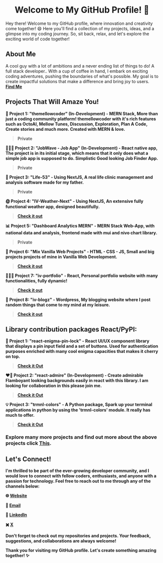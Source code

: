 <div align="center"><h1> Welcome to My GitHub Profile! 🌟</h1></div>
Hey there! Welcome to my GitHub profile, where innovation and creativity come together! 😄 Here you'll find a collection of my projects, ideas, and a glimpse into my coding journey. So, sit back, relax, and let's explore the exciting world of code together!

## About Me

A cool guy with a lot of ambitions and a never ending list of things to do!
A full stack developer.. With a cup of coffee in hand, I embark on exciting coding adventures, pushing the boundaries of what's possible. My goal is to create impactful solutions that make a difference and bring joy to users.
<b/>
[Find Me](https://iv-portfolio.vercel.app/)

## Projects That Will Amaze You!

🦑 **Project 1:** "themellowcoder" (In-Development) - MERN Stack, More than just a coding community platform! themellowcoder with it's rich features such as OctoAI, Mellow Tunes, Discussion, Exploration, Plan A Code, Create stories and much more. Created with MERN & love.
> Private

🤵🏻🌊 **Project 2:** "JobWave - Job App" (In-Development) - React native app, The project is in its initial stage, which means that it only does what a simple job app is supposed to do. Simplistic Good looking Job Finder App.
> Private
 
🏥 **Project 3:** "Life-53" - Using NextJS, A real life clinic management and analysis software made for my father. 
> Private

🌞 **Project 4:** "IV-Weather-Next" - Using NextJS, An extensive fully functional weather app, designed beautifully.
> [Check it out](http://iv-weather-next.vercel.app/)

📊 **Project 5:** "Dashboard Analytics MERN" - MERN Stack Web-App, with national data and analysis, frontend made with mui and nivo chart library.
> Private

🍨 **Project 6:** "Mix Vanilla Web Projects" - HTML - CSS - JS, Small and big projects projects of mine in Vanilla Web Development.
> [Check it out](https://github.com/Idrisvohra9/Mix-Vanilla-Web-Projects)

👨🏻‍💻 **Project 7:** "iv-portfolio" - React, Personal portfolio website with many functionalities, fully dynamic!
> [Check it out](https://iv-portfolio.vercel.app/)

📖 **Project 8:** "iv-blogz" - Wordpress, My blogging website where I post random things that come to my mind at my leisure.
> [Check it out](https://ivblogz.wordpress.com/)

## Library contribution packages React/PyPI:

🔐 **Project 1:** "react-enigma-pin-lock" - React UI/UX component library that displays a pin input field and a set of buttons. Used for authentication purposes enriched with many cool enigma capacities that makes it cherry on top.
>[Check it Out](https://github.com/Idrisvohra9/react-enigma-pin-lock)

❤️‍🔥 **Project 2:** "react-admire" (In-Development) - Create admirable Flamboyant looking backgrounds easily in react with this library. I am looking for collaboration in this please join me.
>[Check it Out](https://github.com/Idrisvohra9/react-enigma-pin-lock)

💡 **Project 3:** "trmnl-colors" - A Python package, Spark up your terminal applications in python by using the 'trmnl-colors' module. It really has much to offer.
>[Check it Out](https://github.com/Idrisvohra9/react-enigma-pin-lock)

### Explore many more projects and find out more about the above projects click [This](https://iv-portfolio.vercel.app/projects).
## Let's Connect!

I'm thrilled to be part of the ever-growing developer community, and I would love to connect with fellow coders, enthusiasts, and anyone with a passion for technology. Feel free to reach out to me through any of the channels below:

🌐 [Website](https://iv-portfolio.vercel.app/)

📧 [Email](mailto:idrishaider987@gmail.com)  

💼 [LinkedIn](https://www.linkedin.com/in/idris-vohra-589106256/)  

✖️ [X](https://twitter.com/VohraIdris60392?t=hOmiCekZaAdpSgZn1iSeYA&s=09)  

Don't forget to check out my repositories and projects. Your feedback, suggestions, and collaborations are always welcome!

Thank you for visiting my GitHub profile. Let's create something amazing together! ✨
